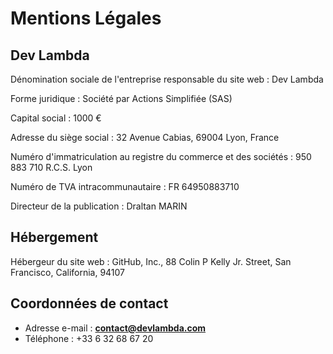 # Mentions Légales

## Dev Lambda

Dénomination sociale de l'entreprise responsable du site web : Dev Lambda

Forme juridique : Société par Actions Simplifiée (SAS) 

Capital social : 1000 €

Adresse du siège social : 32 Avenue Cabias, 69004 Lyon, France

Numéro d'immatriculation au registre du commerce et des sociétés : 950 883 710 R.C.S. Lyon

Numéro de TVA intracommunautaire : FR 64950883710

Directeur de la publication : Draltan MARIN

## Hébergement

Hébergeur du site web : GitHub, Inc., 88 Colin P Kelly Jr. Street, San Francisco, California, 94107

## Coordonnées de contact

- Adresse e-mail : **[contact@devlambda.com](mailto:contact@devlambda.com)**
- Téléphone : +33 6 32 68 67 20
